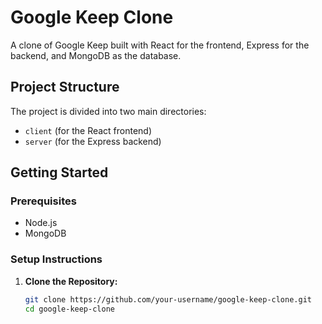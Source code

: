 # Google Keep Clone

A clone of Google Keep built with React for the frontend, Express for the backend, and MongoDB as the database.

## Project Structure

The project is divided into two main directories:
- `client` (for the React frontend)
- `server` (for the Express backend)

## Getting Started

### Prerequisites

- Node.js
- MongoDB

### Setup Instructions

1. **Clone the Repository:**
   ```bash
   git clone https://github.com/your-username/google-keep-clone.git
   cd google-keep-clone

